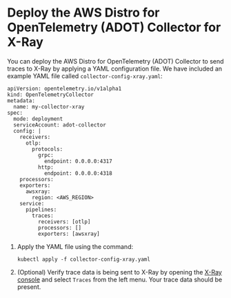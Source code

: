 # Deploy the AWS Distro for OpenTelemetry \(ADOT\) Collector for X\-Ray<a name="configure-xray"></a>

You can deploy the AWS Distro for OpenTelemetry \(ADOT\) Collector to send traces to X\-Ray by applying a YAML configuration file\. We have included an example YAML file called `collector-config-xray.yaml`:

```
apiVersion: opentelemetry.io/v1alpha1
kind: OpenTelemetryCollector
metadata:
  name: my-collector-xray
spec:
  mode: deployment 
  serviceAccount: adot-collector
  config: |
    receivers:
      otlp:
        protocols:
          grpc:
            endpoint: 0.0.0.0:4317
          http:
            endpoint: 0.0.0.0:4318
    processors:
    exporters:
      awsxray:
        region: <AWS_REGION>
    service:
      pipelines:
        traces:
          receivers: [otlp]
          processors: []
          exporters: [awsxray]
```

1. Apply the YAML file using the command:

   ```
   kubectl apply -f collector-config-xray.yaml
   ```

1. \(Optional\) Verify trace data is being sent to X\-Ray by opening the [X\-Ray console](https://console.aws.amazon.com/xray/home) and select `Traces` from the left menu\. Your trace data should be present\.